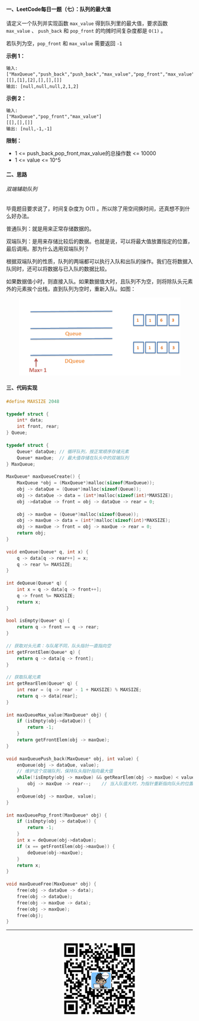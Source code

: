 #### 一、LeetCode每日一题（七）：队列的最大值

请定义一个队列并实现函数 `max_value` 得到队列里的最大值，要求函数 `max_value` 、 `push_back` 和 `pop_front` 的均摊时间复杂度都是 `O(1)` 。

若队列为空，`pop_front` 和 `max_value` 需要返回 `-1`

**示例 1：**

```
输入: 
["MaxQueue","push_back","push_back","max_value","pop_front","max_value"]
[[],[1],[2],[],[],[]]
输出: [null,null,null,2,1,2]
```

**示例 2：**

```
输入: 
["MaxQueue","pop_front","max_value"]
[[],[],[]]
输出: [null,-1,-1]
```

**限制：**

* 1 <= push_back,pop_front,max_value的总操作数 <= 10000
* 1 <= value <= 10^5


#### 二、思路

###### 双端辅助队列

毕竟题目要求说了，时间复杂度为 O(1) 。所以除了用空间换时间，还真想不到什么好办法。

普通队列：就是用来正常存储数据的。

双端队列：是用来存储比较后的数据。也就是说，可以将最大值放置指定的位置，最后调用。那为什么选用双端队列？

根据双端队列的性质，队列的两端都可以执行入队和出队的操作。我们在将数据入队同时，还可以将数据与已入队的数据比较。

如果数据值小时，则直接入队。如果数据值大时，且队列不为空，则将除队头元素外的元素挨个出栈，直到队列为空时，重新入队。如图：

<div align="center">
    <img width="437px" src="https://github.com/RunCoderHang/LeetCode-Notes/blob/master/image/dui-lie-de-zui-da-zhi-lcof.gif"></img>
</div>

#### 三、代码实现

```c
#define MAXSIZE 2048

typedef struct {
    int* data;
    int front, rear;
} Queue;

typedef struct {
    Queue* dataQue; // 循环队列，按正常顺序存储元素
    Queue* maxQue;  // 最大值存储在队头中的双端队列
} MaxQueue;

MaxQueue* maxQueueCreate() {
    MaxQueue *obj = (MaxQueue*)malloc(sizeof(MaxQueue));
    obj -> dataQue = (Queue*)malloc(sizeof(Queue));
    obj -> dataQue -> data = (int*)malloc(sizeof(int)*MAXSIZE);
    obj ->dataQue -> front = obj -> dataQue -> rear = 0;

    obj -> maxQue = (Queue*)malloc(sizeof(Queue));
    obj -> maxQue -> data = (int*)malloc(sizeof(int)*MAXSIZE);
    obj -> maxQue -> front = obj -> maxQue -> rear = 0;
    return obj;
}

void enQueue(Queue* q, int x) {
    q -> data[q -> rear++] = x;
    q -> rear %= MAXSIZE;
}

int deQueue(Queue* q) {
    int x = q -> data[q -> front++];
    q -> front %= MAXSIZE;
    return x;
}

bool isEmpty(Queue* q) {
    return q -> front == q -> rear;
}

// 获取对头元素：与队尾不同，队头指针一直指向空
int getFrontElem(Queue* q) {
    return q -> data[q -> front];
}

// 获取队尾元素
int getRearElem(Queue* q) {
    int rear = (q -> rear - 1 + MAXSIZE) % MAXSIZE;
    return q -> data[rear];
}

int maxQueueMax_value(MaxQueue* obj) {
    if (isEmpty(obj->dataQue)) {
        return -1;
    }
    return getFrontElem(obj -> maxQue);
}

void maxQueuePush_back(MaxQueue* obj, int value) {
    enQueue(obj -> dataQue, value);
    // 维护这个双端队列，保持队头指针指向最大值
    while(!isEmpty(obj -> maxQue) && getRearElem(obj -> maxQue) < value) {
        obj -> maxQue -> rear--;    // 当入队值大时，为指针重新指向队头的位置
    }
    enQueue(obj -> maxQue, value);
}

int maxQueuePop_front(MaxQueue* obj) {
    if (isEmpty(obj -> dataQue)) {
        return -1;
    }
    int x = deQueue(obj->dataQue);
    if (x == getFrontElem(obj->maxQue)) {
        deQueue(obj->maxQue);
    }
    return x;
}

void maxQueueFree(MaxQueue* obj) {
    free(obj -> dataQue -> data);
    free(obj -> dataQue);
    free(obj -> maxQue -> data);
    free(obj -> maxQue);
    free(obj);
}
```

<div align="center">
    <hr style="height:1px;"/>
    <br>
    <img width="200px" src="https://github.com/RunCoderHang/LeetCode-Notes/blob/master/image/wxgzh-hang.png"></img>
</div>